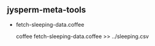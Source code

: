 ## jysperm-meta-tools

* fetch-sleeping-data.coffee

    coffee fetch-sleeping-data.coffee >> ../sleeping.csv

